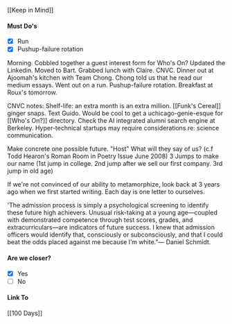 [[Keep in Mind]]
#### Must Do's
- [x] Run
- [x] Pushup-failure rotation

Morning. Cobbled together a guest interest form for Who's On? Updated the Linkedin. Moved to Bart. Grabbed lunch with Claire. CNVC. Dinner out at Ajoomah's kitchen with Team Chong. Chong told us that he read our medium essays. Went out on a run. Pushup-failure rotation. Breakfast at Roux's tomorrow.

CNVC notes: 
Shelf-life: an extra month is an extra million. [[Funk's Cereal]] ginger snaps.
Text Guido. Would be cool to get a uchicago-genie-esque for [[Who's On?]] directory.
Check the AI integrated alumni search engine at Berkeley.
Hyper-technical startups may require considerations re: science communication.

Make concrete one possible future. "Host"
What will they say of us? (c.f Todd Hearon's Roman Room in Poetry Issue June 2008)
3 Jumps to make our name (1st jump in college. 2nd jump after we sell our first company. 3rd jump in old age)

If we're not convinced of our ability to metamorphize, look back at 3 years ago when we first started writing. Each day is one letter to ourselves.

'The admission process is simply a psychological screening to identify these future high achievers. Unusual risk-taking at a young age—coupled with demonstrated competence through test scores, grades, and extracurriculars—are indicators of future success. I knew that admission officers would identify that, consciously or subconsciously, and that I could beat the odds placed against me because I’m white."— Daniel Schmidt.
#### Are we closer?
- [x] Yes
- [ ] No
#### Link To
[[100 Days]]